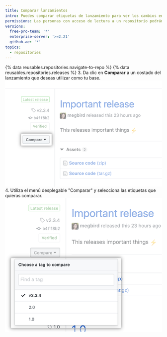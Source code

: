 ```yaml
---
title: Comparar lanzamientos
intro: Puedes comparar etiquetas de lanzamiento para ver los cambios en tu repositorio entre diferentes lanzamientos.
permissions: Las personas con acceso de lectura a un repositorio podrán ver y comparar los lanzamientos.
versions:
  free-pro-team: '*'
  enterprise-server: '>=2.21'
  github-ae: '*'
topics:
  - repositories
---
```


{% data reusables.repositories.navigate-to-repo %}
{% data reusables.repositories.releases %}
3. Da clic en **Comparar** a un costado del lanzamiento que deseas utilizar como tu base. ![Menú de comparación de etiquetas de lanzamiento](/assets/images/help/releases/compare-tags-menu.png)
4. Utiliza el menú desplegable "Comparar" y selecciona las etiquetas que quieras comparar. ![Opciones del menú de comparación de etiquetas de lanzamiento](/assets/images/help/releases/compare-tags-menu-options.png)
